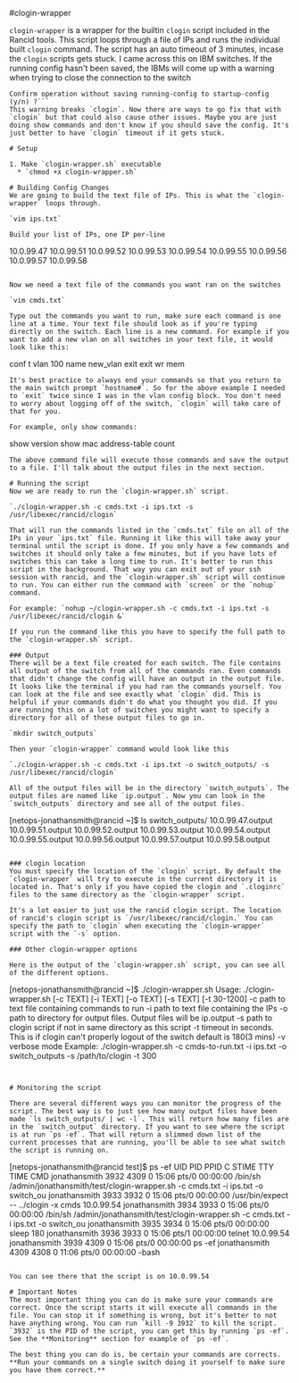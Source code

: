 #clogin-wrapper

`clogin-wrapper` is a wrapper for the builtin `clogin` script included in the Rancid tools. This script loops through a file of IPs and runs the individual built `clogin` command. The script has an auto timeout of 3 minutes, incase the `clogin` scripts gets stuck. I came across this on IBM switches. If the running config hasn't been saved, the IBMs will come up with a warning when trying to close the connection to the switch
```WARNING: The running-config is different to startup-config.
Confirm operation without saving running-config to startup-config (y/n) ?```
This warning breaks `clogin`. Now there are ways to go fix that with `clogin` but that could also cause other issues. Maybe you are just doing show commands and don't know if you should save the config. It's just better to have `clogin` timeout if it gets stuck.

# Setup

1. Make `clogin-wrapper.sh` executable
  * `chmod +x clogin-wrapper.sh`

# Building Config Changes
We are going to build the text file of IPs. This is what the `clogin-wrapper` loops through.

`vim ips.txt`

Build your list of IPs, one IP per-line

```
10.0.99.47
10.0.99.51
10.0.99.52
10.0.99.53
10.0.99.54
10.0.99.55
10.0.99.56
10.0.99.57
10.0.99.58
```

Now we need a text file of the commands you want ran on the switches

`vim cmds.txt`

Type out the commands you want to run, make sure each command is one line at a time. Your text file should look as if you're typing directly on the switch. Each line is a new command. For example if you want to add a new vlan on all switches in your text file, it would look like this:

```
conf t
vlan 100
name new_vlan
exit
exit
wr mem
```
It's best practice to always end your commands so that you return to the main switch prompt `hostname#`. So for the above example I needed to `exit` twice since I was in the vlan config block. You don't need to worry about logging off of the switch, `clogin` will take care of that for you. 

For example, only show commands:

```
show version
show mac address-table count 
```
The above command file will execute those commands and save the output to a file. I'll talk about the output files in the next section.

# Running the script
Now we are ready to run the `clogin-wrapper.sh` script.

`./clogin-wrapper.sh -c cmds.txt -i ips.txt -s /usr/libexec/rancid/clogin`

That will run the commands listed in the `cmds.txt` file on all of the IPs in your `ips.txt` file. Running it like this will take away your terminal until the script is done. If you only have a few commands and switches it should only take a few minutes, but if you have lots of switches this can take a long time to run. It's better to run this script in the background. That way you can exit out of your ssh session with rancid, and the `clogin-wrapper.sh` script will continue to run. You can either run the command with `screen` or the `nohup` command. 

For example: `nohup ~/clogin-wrapper.sh -c cmds.txt -i ips.txt -s /usr/libexec/rancid/clogin &`

If you run the command like this you have to specify the full path to the `clogin-wrapper.sh` script.

### Output
There will be a text file created for each switch. The file contains all output of the switch from all of the commands ran. Even commands that didn't change the config will have an output in the output file. It looks like the terminal if you had ran the commands yourself. You can look at the file and see exactly what `clogin` did. This is helpful if your commands didn't do what you thought you did. If you are running this on a lot of switches you might want to specify a directory for all of these output files to go in.

`mkdir switch_outputs`

Then your `clogin-wrapper` command would look like this

`./clogin-wrapper.sh -c cmds.txt -i ips.txt -o switch_outputs/ -s /usr/libexec/rancid/clogin`

All of the output files will be in the directory `switch_outputs`. The output files are named like `ip.output`. Now you can look in the `switch_outputs` directory and see all of the output files.

```
[netops-jonathansmith@rancid ~]$ ls switch_outputs/
10.0.99.47.output
10.0.99.51.output
10.0.99.52.output
10.0.99.53.output
10.0.99.54.output
10.0.99.55.output
10.0.99.56.output
10.0.99.57.output
10.0.99.58.output
```

### clogin location
You must specify the location of the `clogin` script. By default the `clogin-wrapper` will try to execute in the current directory it is located in. That's only if you have copied the clogin and `.cloginrc` files to the same directory as the `clogin-wrapper` script.

It's a lot easier to just use the rancid clogin script. The location of rancid's clogin script is `/usr/libexec/rancid/clogin.` You can specify the path to `clogin` when executing the `clogin-wrapper` script with the `-s` option.

### Other clogin-wrapper options

Here is the output of the `clogin-wrapper.sh` script, you can see all of the different options.

```
[netops-jonathansmith@rancid ~]$ ./clogin-wrapper.sh 
Usage: ./clogin-wrapper.sh [-c TEXT] [-i TEXT] [-o TEXT] [-s TEXT] [-t 30-1200]
-c path to text file containing commands to run
-i path to text file containing the IPs
-o path to directory for output files. Output files will be ip.output
-s path to clogin script if not in same directory as this script
-t timeout in seconds. This is if clogin can't properly logout of the switch default is 180(3 mins)
-v verbose mode
Example: ./clogin-wrapper.sh -c cmds-to-run.txt -i ips.txt -o switch_outputs -s /path/to/clogin -t 300
```


# Monitoring the script

There are several different ways you can monitor the progress of the script. The best way is to just see how many output files have been made `ls switch_outputs/ | wc -l`. This will return how many files are in the `switch_output` directory. If you want to see where the script is at run `ps -ef`. That will return a slimmed down list of the current processes that are running, you'll be able to see what switch the script is running on.

```
[netops-jonathansmith@rancid test]$ ps -ef
UID        PID  PPID  C STIME TTY          TIME CMD
jonathansmith   3932  4309  0 15:06 pts/0    00:00:00 /bin/sh /admin/jonathansmith/test/clogin-wrapper.sh -c cmds.txt -i ips.txt -o switch_ou
jonathansmith   3933  3932  0 15:06 pts/0    00:00:00 /usr/bin/expect -- ../clogin -x cmds 10.0.99.54
jonathansmith   3934  3933  0 15:06 pts/0    00:00:00 /bin/sh /admin/jonathansmith/test/clogin-wrapper.sh -c cmds.txt -i ips.txt -o switch_ou
jonathansmith   3935  3934  0 15:06 pts/0    00:00:00 sleep 180
jonathansmith   3936  3933  0 15:06 pts/1    00:00:00 telnet 10.0.99.54
jonathansmith   3939  4309  0 15:06 pts/0    00:00:00 ps -ef
jonathansmith   4309  4308  0 11:06 pts/0    00:00:00 -bash
```

You can see there that the script is on 10.0.99.54

# Important Notes
The most important thing you can do is make sure your commands are correct. Once the script starts it will execute all commands in the file. You can stop it if something is wrong, but it's better to not have anything wrong. You can run `kill -9 3932` to kill the script. `3932` is the PID of the script, you can get this by running `ps -ef`. See the **Monitoring** section for example of `ps -ef`.

The best thing you can do is, be certain your commands are corrects. **Run your commands on a single switch doing it yourself to make sure you have them correct.**    